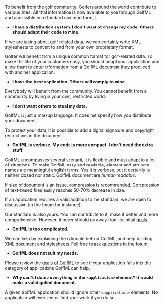 To benefit from the golf community. Golfers around the world contribute to various sites. All that information is now available to you through GolfML and accessible in a standard common format.

  * **I have a distribution system. I don't want ot change my code. Others should adapt their code to mine.**

If we are taking about golf related data, we can certainly write XML stylesheets to convert to and from your own proprietary format.

Golfer will benefit from a unique common format for golf-related data. To make the life of your customers easy, you should adapt your application and allow them to enter information from a GolfML document they produced with another application.

  * **I have the best application. Others will comply to mine.**

Everybody will benefit from the community. You cannot benefit from a community by living in your own, restricted world.

  * **I don't want others to steal my data.**

GolfML is just a markup language. It does not specify how you distribute your document.

To protect your data, it is possible to add a digital signature and copyright restrictions in the document.

  * **GolfML is verbose. My code is more compact. I don't need the extra stuff.**

GolfML encompasses several scenarii, it is flexible and must adapt to a lot of situations.
To make GolfML easy and readable, element and attribute names are meaningful english terms.
Yes it is verbose, but it certainly is neither closed nor static. GolfML document are _human readable_.

If size of document is an issue, [compression](http://www.cafeconleche.org/books/effectivexml/chapters/50.html) is recommanded. Compression of text-based files easily reaches 50-70% decrease in size.

If an application requires a valid addition to the standard, we are open to discussion (in the forum for instance).

Our standard is also yours. You can contribute to it, make it better and more comprehensive. However, it never should go away from its initial [goals](Goals.md).

  * **GolfML is too complicated.**

We can help by explaining the rationale behind GolfML, and help building XML document and stylesheets.
Fell free to ask questions in the forum.

  * **GolfML does not suit my needs.**

Please review the [goals of GolfML](Goals.md) to see if your application falls into the category of applications GolfML can help.

  * **Why can't I dump everything in the `<application>` element? It would make a valid golfml document.**

A given GolfML application should ignore other `<application>` elements.
No application will ever see or find your work if you do so.